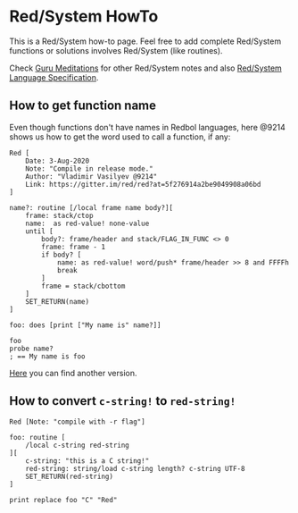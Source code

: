 # Red/System HowTo

This is a Red/System how-to page. Feel free to add complete Red/System functions or solutions involves Red/System (like routines).

Check [Guru Meditations](https://github.com/red/red/wiki/%5BDOC%5D-Guru-Meditation) for other Red/System notes and also [Red/System Language Specification](https://static.red-lang.org/red-system-specs.html).

## How to get function name

Even though functions don't have names in Redbol languages, here @9214 shows us how to get the word used to call a function, if any:

```red
Red [
    Date: 3-Aug-2020
    Note: "Compile in release mode."
    Author: "Vladimir Vasilyev @9214"
    Link: https://gitter.im/red/red?at=5f276914a2be9049908a06bd
]

name?: routine [/local frame name body?][
    frame: stack/ctop
    name:  as red-value! none-value
    until [
        body?: frame/header and stack/FLAG_IN_FUNC <> 0
        frame: frame - 1
        if body? [
            name: as red-value! word/push* frame/header >> 8 and FFFFh
            break
        ]
        frame = stack/cbottom
    ]
    SET_RETURN(name)
]

foo: does [print ["My name is" name?]]

foo
probe name?
; == My name is foo
```

[Here](https://gitter.im/red/red?at=5f271d5cb9bc40357bb25be8) you can find another version.

## How to convert `c-string!` to `red-string!`

```
Red [Note: "compile with -r flag"]

foo: routine [
    /local c-string red-string
][
    c-string: "this is a C string!"
    red-string: string/load c-string length? c-string UTF-8
    SET_RETURN(red-string)
]

print replace foo "C" "Red"
```

